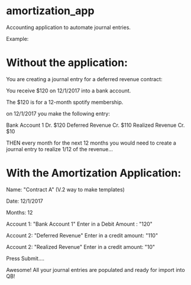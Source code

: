 # amortization_app
Accounting application to automate journal entries.

Example:

# Without the application:
You are creating a journal entry for a deferred revenue contract:

You receive $120 on 12/1/2017 into a bank account.

The $120 is for a 12-month spotify membership.

on 12/1/2017 you make the following entry:

Bank Account 1 Dr. $120
Deferred Revenue Cr. $110
Realized Revenue Cr. $10

THEN every month for the next 12 months you would need to create a journal entry to realize 1/12 of the revenue...


# With the Amortization Application:


Name: "Contract A"   (V.2 way to make templates)

Date: 12/1/2017

Months: 12

Account 1: "Bank Account 1"  Enter in a Debit Amount : "120"

Account 2: "Deferred Revenue" Enter in a credit amount: "110"

Account 2: "Realized Revenue" Enter in a credit amount: "10"

Press Submit....

Awesome! All your journal entries are populated and ready for import into QB!
